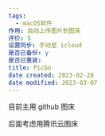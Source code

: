 ```yaml
---
tags:
  - macOS软件
作用: 自动上传图片到图床
评价: 5
设置同步: 手动至 icloud
是否已备份: y
是否已重装:
title: PicGo
date created: 2023-02-28
date modified: 2023-03-07
---
```


目前主用 github 图床

后面考虑用腾讯云图床
